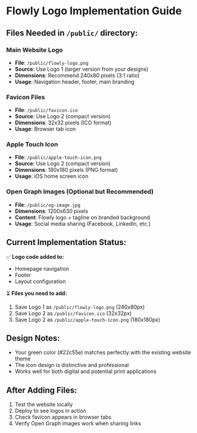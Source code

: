 # Flowly Logo Implementation Guide

## Files Needed in `/public/` directory:

### Main Website Logo
- **File**: `/public/flowly-logo.png`
- **Source**: Use Logo 1 (larger version from your designs)
- **Dimensions**: Recommend 240x80 pixels (3:1 ratio)
- **Usage**: Navigation header, footer, main branding

### Favicon Files
- **File**: `/public/favicon.ico`
- **Source**: Use Logo 2 (compact version)
- **Dimensions**: 32x32 pixels (ICO format)
- **Usage**: Browser tab icon

### Apple Touch Icon
- **File**: `/public/apple-touch-icon.png`
- **Source**: Use Logo 2 (compact version) 
- **Dimensions**: 180x180 pixels (PNG format)
- **Usage**: iOS home screen icon

### Open Graph Images (Optional but Recommended)
- **File**: `/public/og-image.jpg`
- **Dimensions**: 1200x630 pixels
- **Content**: Flowly logo + tagline on branded background
- **Usage**: Social media sharing (Facebook, LinkedIn, etc.)

## Current Implementation Status:

✅ **Logo code added to:**
- Homepage navigation
- Footer
- Layout configuration

⏳ **Files you need to add:**
1. Save Logo 1 as `/public/flowly-logo.png` (240x80px)
2. Save Logo 2 as `/public/favicon.ico` (32x32px)
3. Save Logo 2 as `/public/apple-touch-icon.png` (180x180px)

## Design Notes:
- Your green color (#22c55e) matches perfectly with the existing website theme
- The icon design is distinctive and professional
- Works well for both digital and potential print applications

## After Adding Files:
1. Test the website locally
2. Deploy to see logos in action
3. Check favicon appears in browser tabs
4. Verify Open Graph images work when sharing links 